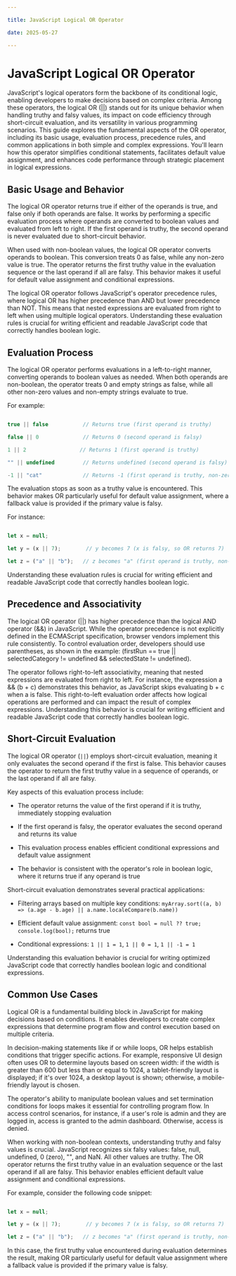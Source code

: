 ```yaml
---

title: JavaScript Logical OR Operator

date: 2025-05-27

---
```



# JavaScript Logical OR Operator

JavaScript's logical operators form the backbone of its conditional logic, enabling developers to make decisions based on complex criteria. Among these operators, the logical OR (||) stands out for its unique behavior when handling truthy and falsy values, its impact on code efficiency through short-circuit evaluation, and its versatility in various programming scenarios. This guide explores the fundamental aspects of the OR operator, including its basic usage, evaluation process, precedence rules, and common applications in both simple and complex expressions. You'll learn how this operator simplifies conditional statements, facilitates default value assignment, and enhances code performance through strategic placement in logical expressions.


## Basic Usage and Behavior

The logical OR operator returns true if either of the operands is true, and false only if both operands are false. It works by performing a specific evaluation process where operands are converted to boolean values and evaluated from left to right. If the first operand is truthy, the second operand is never evaluated due to short-circuit behavior.

When used with non-boolean values, the logical OR operator converts operands to boolean. This conversion treats 0 as false, while any non-zero value is true. The operator returns the first truthy value in the evaluation sequence or the last operand if all are falsy. This behavior makes it useful for default value assignment and conditional expressions.

The logical OR operator follows JavaScript's operator precedence rules, where logical OR has higher precedence than AND but lower precedence than NOT. This means that nested expressions are evaluated from right to left when using multiple logical operators. Understanding these evaluation rules is crucial for writing efficient and readable JavaScript code that correctly handles boolean logic.


## Evaluation Process

The logical OR operator performs evaluations in a left-to-right manner, converting operands to boolean values as needed. When both operands are non-boolean, the operator treats 0 and empty strings as false, while all other non-zero values and non-empty strings evaluate to true.

For example:

```javascript

true || false           // Returns true (first operand is truthy)

false || 0              // Returns 0 (second operand is falsy)

1 || 2                 // Returns 1 (first operand is truthy)

"" || undefined         // Returns undefined (second operand is falsy)

-1 || "cat"             // Returns -1 (first operand is truthy, non-zero value)

```

The evaluation stops as soon as a truthy value is encountered. This behavior makes OR particularly useful for default value assignment, where a fallback value is provided if the primary value is falsy.

For instance:

```javascript

let x = null;

let y = (x || 7);        // y becomes 7 (x is falsy, so OR returns 7)

let z = ("a" || "b");   // z becomes "a" (first operand is truthy, non-empty string)

```

Understanding these evaluation rules is crucial for writing efficient and readable JavaScript code that correctly handles boolean logic.


## Precedence and Associativity

The logical OR operator (||) has higher precedence than the logical AND operator (&&) in JavaScript. While the operator precedence is not explicitly defined in the ECMAScript specification, browser vendors implement this rule consistently. To control evaluation order, developers should use parentheses, as shown in the example: (firstRun == true || selectedCategory != undefined && selectedState != undefined).

The operator follows right-to-left associativity, meaning that nested expressions are evaluated from right to left. For instance, the expression a && (b + c) demonstrates this behavior, as JavaScript skips evaluating b + c when a is false. This right-to-left evaluation order affects how logical operations are performed and can impact the result of complex expressions. Understanding this behavior is crucial for writing efficient and readable JavaScript code that correctly handles boolean logic.


## Short-Circuit Evaluation

The logical OR operator (`||`) employs short-circuit evaluation, meaning it only evaluates the second operand if the first is false. This behavior causes the operator to return the first truthy value in a sequence of operands, or the last operand if all are falsy. 

Key aspects of this evaluation process include:

- The operator returns the value of the first operand if it is truthy, immediately stopping evaluation

- If the first operand is falsy, the operator evaluates the second operand and returns its value

- This evaluation process enables efficient conditional expressions and default value assignment

- The behavior is consistent with the operator's role in boolean logic, where it returns true if any operand is true

Short-circuit evaluation demonstrates several practical applications:

- Filtering arrays based on multiple key conditions: `myArray.sort((a, b) => (a.age - b.age) || a.name.localeCompare(b.name))`

- Efficient default value assignment: `const bool = null ?? true; console.log(bool);` returns true

- Conditional expressions: `1 || 1 = 1`, `1 || 0 = 1`, `1 || -1 = 1`

Understanding this evaluation behavior is crucial for writing optimized JavaScript code that correctly handles boolean logic and conditional expressions.


## Common Use Cases

Logical OR is a fundamental building block in JavaScript for making decisions based on conditions. It enables developers to create complex expressions that determine program flow and control execution based on multiple criteria.

In decision-making statements like if or while loops, OR helps establish conditions that trigger specific actions. For example, responsive UI design often uses OR to determine layouts based on screen width: if the width is greater than 600 but less than or equal to 1024, a tablet-friendly layout is displayed; if it's over 1024, a desktop layout is shown; otherwise, a mobile-friendly layout is chosen.

The operator's ability to manipulate boolean values and set termination conditions for loops makes it essential for controlling program flow. In access control scenarios, for instance, if a user's role is admin and they are logged in, access is granted to the admin dashboard. Otherwise, access is denied.

When working with non-boolean contexts, understanding truthy and falsy values is crucial. JavaScript recognizes six falsy values: false, null, undefined, 0 (zero), "", and NaN. All other values are truthy. The OR operator returns the first truthy value in an evaluation sequence or the last operand if all are falsy. This behavior enables efficient default value assignment and conditional expressions.

For example, consider the following code snippet:

```javascript

let x = null;

let y = (x || 7);        // y becomes 7 (x is falsy, so OR returns 7)

let z = ("a" || "b");   // z becomes "a" (first operand is truthy, non-empty string)

```

In this case, the first truthy value encountered during evaluation determines the result, making OR particularly useful for default value assignment where a fallback value is provided if the primary value is falsy.

